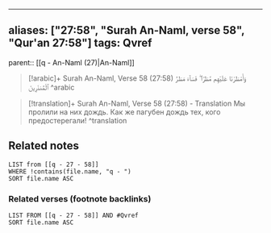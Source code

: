 
---
aliases: ["27:58", "Surah An-Naml, verse 58", "Qur'an 27:58"]
tags: Qvref
---

parent:: [[q - An-Naml (27)|An-Naml]]

> [!arabic]+ Surah An-Naml, Verse 58 (27:58)
> <span class="quran-arabic">وَأَمْطَرْنَا عَلَيْهِم مَّطَرًا ۖ فَسَآءَ مَطَرُ ٱلْمُنذَرِينَ</span>
^arabic

> [!translation]+ Surah An-Naml, Verse 58 (27:58) - Translation
> Мы пролили на них дождь. Как же пагубен дождь тех, кого предостерегали!
^translation



## Related notes
```dataview
LIST from [[q - 27 - 58]]
WHERE !contains(file.name, "q - ")
SORT file.name ASC
```

### Related verses (footnote backlinks)
```dataview
LIST FROM [[q - 27 - 58]] AND #Qvref
SORT file.name ASC
```

